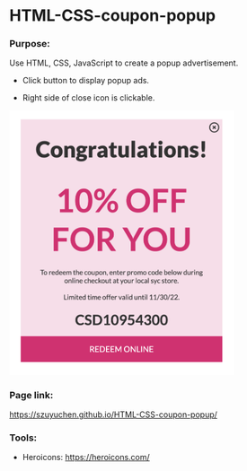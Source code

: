 # HTML-CSS-coupon-popup

### Purpose:

Use HTML, CSS, JavaScript to create a popup advertisement.

- Click button to display popup ads.

- Right side of close icon is clickable.

<img src="https://github.com/szuyuchen/HTML-CSS-coupon-popup/blob/main/sample-image.png?raw=true" width=400>

### Page link:

https://szuyuchen.github.io/HTML-CSS-coupon-popup/

### Tools:

- Heroicons: https://heroicons.com/
